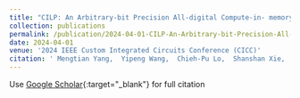 ```yaml
---
title: "CILP: An Arbitrary-bit Precision All-digital Compute-in- memory Solver for Integer Linear Programming Problems"
collection: publications
permalink: /publication/2024-04-01-CILP-An-Arbitrary-bit-Precision-All-digital-Compute-in-memory-Solver-for-Integer-Linear-Programming-Problems
date: 2024-04-01
venue: '2024 IEEE Custom Integrated Circuits Conference (CICC)'
citation: ' Mengtian Yang,  Yipeng Wang,  Chieh-Pu Lo,  Shanshan Xie,  Meizhi Wang,  Sirish Oruganti,  Rishabh Sehgal,  Jaydeep Kulkarni, &quot;CILP: An Arbitrary-bit Precision All-digital Compute-in- memory Solver for Integer Linear Programming Problems.&quot; 2024 IEEE Custom Integrated Circuits Conference (CICC), 2024.'
---
```

Use [Google Scholar](https://scholar.google.com/scholar?q=CILP:+An+Arbitrary+bit+Precision+All+digital+Compute+in++memory+Solver+for+Integer+Linear+Programming+Problems){:target="_blank"} for full citation